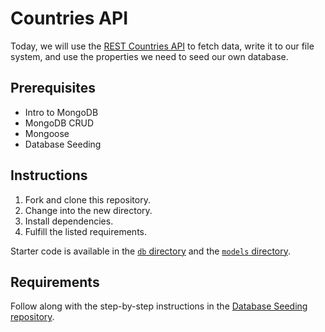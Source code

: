 # Countries API

Today, we will use the [REST Countries API](https://restcountries.com/) to fetch data, write it to our file system, and use the properties we need to seed our own database.

## Prerequisites

- Intro to MongoDB
- MongoDB CRUD
- Mongoose
- Database Seeding

## Instructions

1.  Fork and clone this repository.
1.  Change into the new directory.
1.  Install dependencies.
1.  Fulfill the listed requirements.

Starter code is available in the [`db` directory](./db) and the [`models` directory](./models).

## Requirements

Follow along with the step-by-step instructions in the [Database Seeding repository](https://git.generalassemb.ly/seb-starfish/database-seeding).
